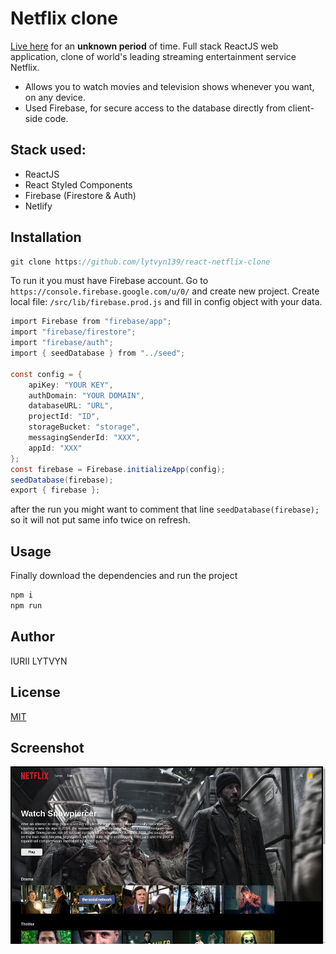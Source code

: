 # Netflix clone

[Live here](https://nflx.netlify.app/) for an **unknown period** of time.
Full stack ReactJS web application, clone of world's leading streaming entertainment service Netflix.

-   Allows you to watch movies and television shows whenever you want, on any device.
-   Used Firebase, for secure access to the database directly from client-side code.

## Stack used:

-   ReactJS
-   React Styled Components
-   Firebase (Firestore & Auth)
-   Netlify

## Installation

```cs
git clone https://github.com/lytvyn139/react-netflix-clone
```

To run it you must have Firebase account.
Go to `https://console.firebase.google.com/u/0/` and create new project. Create local file: `/src/lib/firebase.prod.js` and fill in config object with your data.

```cs
import Firebase from "firebase/app";
import "firebase/firestore";
import "firebase/auth";
import { seedDatabase } from "../seed";

const config = {
    apiKey: "YOUR KEY",
    authDomain: "YOUR DOMAIN",
    databaseURL: "URL",
    projectId: "ID",
    storageBucket: "storage",
    messagingSenderId: "XXX",
    appId: "XXX"
};
const firebase = Firebase.initializeApp(config);
seedDatabase(firebase);
export { firebase };
```

after the run you might want to comment that line `seedDatabase(firebase);` so it will not put same info twice on refresh.

## Usage

Finally download the dependencies and run the project

```cs
npm i
npm run
```

## Author

IURII LYTVYN

## License

[MIT](https://choosealicense.com/licenses/mit/)

## Screenshot

![](src/demo.png)
